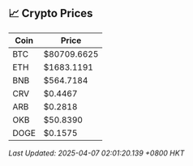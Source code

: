 ## 📈 Crypto Prices

| Coin | Price |
| ---- | ----- |
| BTC | $80709.6625 |
| ETH | $1683.1191 |
| BNB | $564.7184 |
| CRV | $0.4467 |
| ARB | $0.2818 |
| OKB | $50.8390 |
| DOGE | $0.1575 |

_Last Updated: 2025-04-07 02:01:20.139 +0800 HKT_